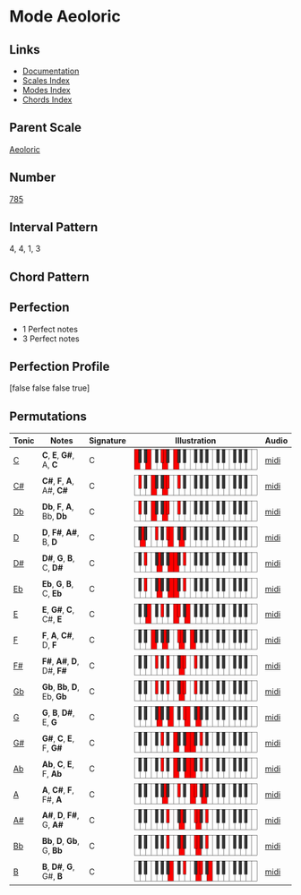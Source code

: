 # Mode Aeoloric

## Links

- [Documentation](README.md)
- [Scales Index](Scales.md)
- [Modes Index](Modes.md)
- [Chords Index](Chords.md)

## Parent Scale

[Aeoloric](ScaleAeoloric.md)

## Number

[785](https://ianring.com/musictheory/scales/785)

## Interval Pattern

4, 4, 1, 3

## Chord Pattern



## Perfection

- 1 Perfect notes
- 3 Perfect notes

## Perfection Profile

[false false false true]

## Permutations

| Tonic | Notes | Signature | Illustration | Audio |
|-------|-------|-----------|--------------|-------|
| [C](ModeCNaturalAeoloric.md) | **C**, **E**, **G#**, A, **C** | C | ![CNaturalAeoloric](ModeCNaturalAeoloric.png) | [midi](https://github.com/edipermadi/music/blob/main/docs/ModeCNaturalAeoloric.mid?raw=true) |
| [C#](ModeCSharpAeoloric.md) | **C#**, **F**, **A**, A#, **C#** | C | ![CSharpAeoloric](ModeCSharpAeoloric.png) | [midi](https://github.com/edipermadi/music/blob/main/docs/ModeCSharpAeoloric.mid?raw=true) |
| [Db](ModeDFlatAeoloric.md) | **Db**, **F**, **A**, Bb, **Db** | C | ![DFlatAeoloric](ModeDFlatAeoloric.png) | [midi](https://github.com/edipermadi/music/blob/main/docs/ModeDFlatAeoloric.mid?raw=true) |
| [D](ModeDNaturalAeoloric.md) | **D**, **F#**, **A#**, B, **D** | C | ![DNaturalAeoloric](ModeDNaturalAeoloric.png) | [midi](https://github.com/edipermadi/music/blob/main/docs/ModeDNaturalAeoloric.mid?raw=true) |
| [D#](ModeDSharpAeoloric.md) | **D#**, **G**, **B**, C, **D#** | C | ![DSharpAeoloric](ModeDSharpAeoloric.png) | [midi](https://github.com/edipermadi/music/blob/main/docs/ModeDSharpAeoloric.mid?raw=true) |
| [Eb](ModeEFlatAeoloric.md) | **Eb**, **G**, **B**, C, **Eb** | C | ![EFlatAeoloric](ModeEFlatAeoloric.png) | [midi](https://github.com/edipermadi/music/blob/main/docs/ModeEFlatAeoloric.mid?raw=true) |
| [E](ModeENaturalAeoloric.md) | **E**, **G#**, **C**, C#, **E** | C | ![ENaturalAeoloric](ModeENaturalAeoloric.png) | [midi](https://github.com/edipermadi/music/blob/main/docs/ModeENaturalAeoloric.mid?raw=true) |
| [F](ModeFNaturalAeoloric.md) | **F**, **A**, **C#**, D, **F** | C | ![FNaturalAeoloric](ModeFNaturalAeoloric.png) | [midi](https://github.com/edipermadi/music/blob/main/docs/ModeFNaturalAeoloric.mid?raw=true) |
| [F#](ModeFSharpAeoloric.md) | **F#**, **A#**, **D**, D#, **F#** | C | ![FSharpAeoloric](ModeFSharpAeoloric.png) | [midi](https://github.com/edipermadi/music/blob/main/docs/ModeFSharpAeoloric.mid?raw=true) |
| [Gb](ModeGFlatAeoloric.md) | **Gb**, **Bb**, **D**, Eb, **Gb** | C | ![GFlatAeoloric](ModeGFlatAeoloric.png) | [midi](https://github.com/edipermadi/music/blob/main/docs/ModeGFlatAeoloric.mid?raw=true) |
| [G](ModeGNaturalAeoloric.md) | **G**, **B**, **D#**, E, **G** | C | ![GNaturalAeoloric](ModeGNaturalAeoloric.png) | [midi](https://github.com/edipermadi/music/blob/main/docs/ModeGNaturalAeoloric.mid?raw=true) |
| [G#](ModeGSharpAeoloric.md) | **G#**, **C**, **E**, F, **G#** | C | ![GSharpAeoloric](ModeGSharpAeoloric.png) | [midi](https://github.com/edipermadi/music/blob/main/docs/ModeGSharpAeoloric.mid?raw=true) |
| [Ab](ModeAFlatAeoloric.md) | **Ab**, **C**, **E**, F, **Ab** | C | ![AFlatAeoloric](ModeAFlatAeoloric.png) | [midi](https://github.com/edipermadi/music/blob/main/docs/ModeAFlatAeoloric.mid?raw=true) |
| [A](ModeANaturalAeoloric.md) | **A**, **C#**, **F**, F#, **A** | C | ![ANaturalAeoloric](ModeANaturalAeoloric.png) | [midi](https://github.com/edipermadi/music/blob/main/docs/ModeANaturalAeoloric.mid?raw=true) |
| [A#](ModeASharpAeoloric.md) | **A#**, **D**, **F#**, G, **A#** | C | ![ASharpAeoloric](ModeASharpAeoloric.png) | [midi](https://github.com/edipermadi/music/blob/main/docs/ModeASharpAeoloric.mid?raw=true) |
| [Bb](ModeBFlatAeoloric.md) | **Bb**, **D**, **Gb**, G, **Bb** | C | ![BFlatAeoloric](ModeBFlatAeoloric.png) | [midi](https://github.com/edipermadi/music/blob/main/docs/ModeBFlatAeoloric.mid?raw=true) |
| [B](ModeBNaturalAeoloric.md) | **B**, **D#**, **G**, G#, **B** | C | ![BNaturalAeoloric](ModeBNaturalAeoloric.png) | [midi](https://github.com/edipermadi/music/blob/main/docs/ModeBNaturalAeoloric.mid?raw=true) |
